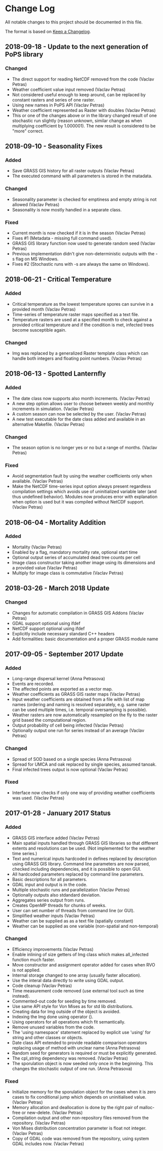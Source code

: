 # Change Log

All notable changes to this project should be documented in this file.

The format is based on [Keep a Changelog](http://keepachangelog.com/).

## 2018-09-18 - Update to the next generation of PoPS library

### Changed

- The direct support for reading NetCDF removed from the code (Vaclav Petras)
- Weather coefficient value input removed (Vaclav Petras)
 - Not considered useful enough to keep around, can be replaced by
   constant rasters and series of one raster.
- Using new names in PoPS API (Vaclav Petras)
- Weather coefficient represented as Raster with doubles (Vaclav Petras)
 - This or one of the changes above or in the library changed result of
   one stochastic run slightly (reason unknown, similar change as when
   multiplying coefficient by 1.000001). The new result is considered to
   be "more" correct.

## 2018-09-10 - Seasonality Fixes

### Added

- Save GRASS GIS history for all raster outputs (Vaclav Petras)
 - The executed command with all parameters is stored in the matadata.

### Changed

- Seasonality parameter is checked for emptiness and empty string is
  not allowed (Vaclav Petras)
- Seasonality is now mostly handled in a separate class.

### Fixed

- Current month is now checked if it is in the season (Vaclav Petras)
 - Fixes #1 (Metadata - missing full command used).
- GRASS GIS library function now used to generate random seed (Vaclav Petras)
 - Previous implementation didn't give non-deterministic outputs with
   the -s flag on MS Windows.
 - Fixes #2 (Stochastic runs with -s are always the same on Windows).

## 2018-06-21 - Critical Temperature

### Added

- Critical temperature as the lowest temperature spores can survive
  in a provided month (Vaclav Petras)
 - Time-series of temperature raster maps specified as a text file.
 - Temperature rasters are used at a specified month to check against
   a provided critical temperature and if the condition is met,
   infected trees become susceptible again.

### Changed

- Img was replaced by a generalized Raster template class which can
  handle both integers and floating point numbers. (Vaclav Petras)

## 2018-06-13 - Spotted Lanternfly

### Added

- The date class now supports also month increments. (Vaclav Petras)
- A new step option allows user to choose between weekly and monthly
  increments in simulation. (Vaclav Petras)
- A custom season can now be selected by the user. (Vaclav Petras)
- A new test executable for the date class added and available in an
  alternative Makefile. (Vaclav Petras)

### Changed

- The season option is no longer yes or no but a range of months.
  (Vaclav Petras)

### Fixed

- Avoid segmentation fault by using the weather coefficients only when
  available. (Vaclav Petras)
- Make the NetCDF time-series input option always present regardless
  compilation settings which avoids use of uninitialized variable later
  (and thus undefined behavior). Modules now produces error with
  explanation when option is used but it was compiled without NetCDF
  support. (Vaclav Petras)

## 2018-06-04 - Mortality Addition

### Added

- Mortality (Vaclav Petras)
 - Enabled by a flag, mandatory mortality rate, optional start time
 - Optional output series of accumulated dead tree counts per cell
- Image class constructor taking another image using its dimensions
  and a provided value (Vaclav Petras)
- Multiply for image class is commutative (Vaclav Petras)

## 2018-03-26 - March 2018 Update

### Changed

- Changes for automatic compilation in GRASS GIS Addons (Vaclav Petras)
 - GDAL support optional using ifdef
 - NetCDF support optional using ifdef
 - Explicitly include necessary standard C++ headers
 - Add formalities: basic documentation and a proper GRASS module name

## 2017-09-05 - September 2017 Update

### Added

- Long-range dispersal kernel (Anna Petrasova)
 - Events are recorded.
 - The affected points are exported as a vector map.
- Weather coefficients as GRASS GIS raster maps (Vaclav Petras)
 - Input weather coefficients are obtained from a file with list of map
   names (ordering and naming is resolved separately, e.g. same raster
   can be used multiple times, i.e. temporal oversampling is possible).
 - Weather rasters are now automatically resampled on the fly to the
   raster grid based the computational region.
- Output probability of cell being infected (Vaclav Petras)
- Optionally output one run for series instead of an average (Vaclav Petras)

### Changed

- Spread of SOD based on a single species (Anna Petrasova)
 - Spread for UMCA and oak replaced by single species, assumed tanoak.
- Final infected trees output is now optional (Vaclav Petras)

### Fixed

- Interface now checks if only one way of providing weather coefficients
  was used. (Vaclav Petras)

## 2017-01-28 - January 2017 Status

### Added

- GRASS GIS interface added (Vaclav Petras)
 - Main spatial inputs handled through GRASS GIS libraries so that
   different extents and resolutions can be used. (Not implemented for
   the weather time series.)
 - Text and numerical inputs hardcoded in defines replaced by
   description using GRASS GIS library. Command line parameters are now
   parsed, checked including dependencies, and it is possible to open
   GUI.
 - All hardcoded parameters replaced by command line parameters.
 - Basic descriptions for all parameters.
 - GDAL input and output is in the code.
- Multiple stochastic runs and parallelization (Vaclav Petras)
 - Optionally outputs also stdandard deviation.
 - Aggregates series output from runs.
 - Creates OpenMP threads for chunks of weeks.
 - User can set number of threads from command line (or GUI).
- Simplified weather inputs (Vaclav Petras)
 - Weather can be supplied as as a text file (spatially constant)
 - Weather can be supplied as one variable (non-spatial and non-temporal)

### Changed

- Efficiency improvements (Vaclav Petras)
 - Enable inlining of size getters of Img class which makes all_infected
   function much faster.
 - Move constructor and assignment operator added for cases when RVO
   is not applied.
 - Internal storage changed to one array (usually faster allocation).
 - Use the interal data directly to write using GDAL output.
- Code cleanup (Vaclav Petras)
 - Time measurement code removed (use external tool such as time instead).
 - Commented-out code for seeding by time removed.
 - Use same API style for Von Mises as for std lib distributions.
 - Creating data for Img outside of the object is avoided.
 - Indexing the Img done using operator ().
 - Using operators for all operations which fit semantically.
 - Remove unused variables from the code.
 - The 'using namespace' statement replaced by explicit use 'using' for
   string and other classes or objects.
- Date class API extended to provide readable comparison operators
  replacing usage of method with unclear name (Anna Petrasova)
- Random seed for generators is required or must be explicitly generated.
- The cpl_string dependency was removed. (Vaclav Petras)
- The sporulation object is now seeded only once in the beginning.
  This changes the stochastic output of one run. (Anna Petrasova)

### Fixed

- Initialize memory for the sporulation object for the cases when it is
  zero cases to fix conditional jump which depends on uninitialised
  value. (Vaclav Petras)
- Memory allocation and deallocation is done by the right pair of
  malloc-free or new-delete. (Vaclav Petras)
- Compilation output and other non-repository files removed from the
  repository. (Vaclav Petras)
- Von Mises distribution concentration parameter is float not integer.
  (Vaclav Petras)
- Copy of GDAL code was removed from the repository, using system GDAL
  includes now. (Vaclav Petras)
